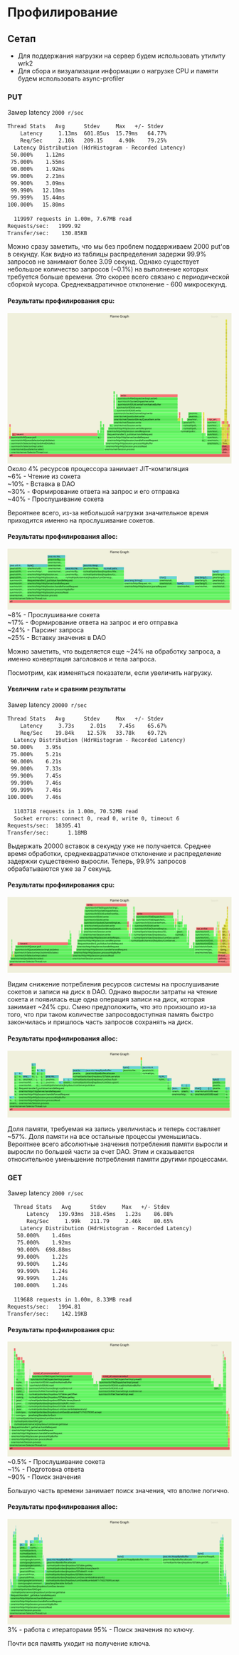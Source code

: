 # Профилирование 
## Сетап
 - Для поддержания нагрузки на сервер будем использовать утилиту wrk2
 - Для сбора и визуализации информации о нагрузке CPU и памяти будем использовать async-profiler
 
### PUT
Замер latency `2000 r/sec`
```
Thread Stats   Avg      Stdev     Max   +/- Stdev
    Latency     1.13ms  601.85us  15.79ms   64.77%
    Req/Sec     2.10k   209.15     4.90k    79.25%
  Latency Distribution (HdrHistogram - Recorded Latency)
 50.000%    1.12ms
 75.000%    1.55ms
 90.000%    1.92ms
 99.000%    2.21ms
 99.900%    3.09ms
 99.990%   12.10ms
 99.999%   15.44ms
100.000%   15.80ms

  119997 requests in 1.00m, 7.67MB read
Requests/sec:   1999.92
Transfer/sec:    130.85KB
```
Можно сразу заметить, что мы без проблем поддерживаем 2000 put'ов в секунду. 
Как видно из таблицы распределения задержи 99.9% запросов не занимают более 3.09 секунд. Однако существует небольшое количество
запросов (~0.1%) на выполнение которых требуется больше времени. Это скорее всего связано с периодической сборкой мусора.
Среднеквадратичное отклонение - 600 микросекунд.

#### Результаты профилирования cpu:
![img](img/put_cpu_2000.svg)
Около 4% ресурсов процессора занимает JIT-компиляция\
~6% - Чтение из сокета\
~10% - Вставка в DAO\
~30% - Формирование ответа на запрос и его отправка\
~40% - Прослушивание сокета


Вероятнее всего, из-за небольшой нагрузки значительное время приходится именно на прослушивание сокетов.

#### Результаты профилирования alloc:
![img](img/put_alloc_2000.svg)
~8% - Прослушивание сокета\
~17% - Формирование ответа на запрос и его отправка\
~24% - Парсинг запроса\
~25% - Вставку значения в DAO

Можно заметить, что выделяется еще ~24% на обработку запроса, а именно конвертация заголовков и тела запроса.

Посмотрим, как изменяться показатели, если увеличить нагрузку.

#### Увеличим `rate` и сравним результаты
Замер latency `20000 r/sec`
```
Thread Stats   Avg      Stdev     Max   +/- Stdev
    Latency     3.73s     2.01s    7.45s    65.67%
    Req/Sec    19.84k    12.57k   33.78k    69.72%
  Latency Distribution (HdrHistogram - Recorded Latency)
 50.000%    3.95s 
 75.000%    5.21s 
 90.000%    6.21s 
 99.000%    7.33s 
 99.900%    7.45s 
 99.990%    7.46s 
 99.999%    7.46s 
100.000%    7.46s 

  1103718 requests in 1.00m, 70.52MB read
  Socket errors: connect 0, read 0, write 0, timeout 6
Requests/sec:  18395.41
Transfer/sec:      1.18MB
```
Выдержать 20000 вставок в секунду уже не получается. Среднее время обработки, среднеквадратичное отклонение 
и распределение задержки существенно выросли. Теперь, 99.9% запросов обрабатываются уже за 7 секунд. 

#### Результаты профилирования cpu:
![img](img/put_cpu_20000.svg)

Видим снижение потребления ресурсов системы на прослушивание сокетов и записи на диск в DAO. Однако выросли затраты 
на чтение сокета и появилась еще одна операция записи на диск, которая занимает ~24% cpu. Смею предположить, 
что это произошло из-за того, что при таком количестве запросовдоступная память быстро закончилась и пришлось 
часть запросов сохранять на диск. 

#### Результаты профилирования alloc:
![img](img/put_alloc_20000.svg)

Доля памяти, требуемая на запись увеличилась и теперь составляет ~57%. Доля памяти на все остальные процессы уменьшилась. 
Вероятнее всего абсолютные значения потребления памяти выросли и выросли по большей части за счет DAO. Этим и сказывается 
относительное уменьшение потребления памяти другими процессами. 

### GET
Замер latency `2000 r/sec`
```
  Thread Stats   Avg      Stdev     Max   +/- Stdev
      Latency   139.93ms  318.45ms   1.23s    86.08%
      Req/Sec     1.99k   211.79     2.46k    80.65%
    Latency Distribution (HdrHistogram - Recorded Latency)
   50.000%    1.46ms
   75.000%    1.92ms
   90.000%  698.88ms
   99.000%    1.22s 
   99.900%    1.24s 
   99.990%    1.24s 
   99.999%    1.24s 
  100.000%    1.24s 

  119688 requests in 1.00m, 8.33MB read
Requests/sec:   1994.81
Transfer/sec:    142.19KB
```
#### Результаты профилирования cpu:
![img](img/get_cpu_2000.svg)
~0.5% - Прослушивание сокета\
~1% - Подготовка ответа\
~90% - Поиск значения

Большую часть времени занимает поиск значения, что вполне логично.

#### Результаты профилирования alloc:
![img](img/get_alloc_2000.svg)
3% - работа с итераторами 
95% - Поиск значения по ключу.

Почти вся память уходит на получение ключа.




